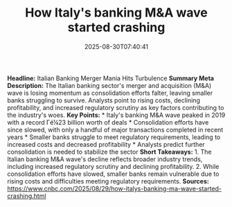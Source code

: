 ﻿---
title: "How Italy's banking M&A wave started crashing"
date: "2025-08-30T07:40:41"
category: "Markets"
summary: ""
slug: "how italys banking ma wave started crashing"
source_urls:
  - "https://www.cnbc.com/2025/08/29/how-italys-banking-ma-wave-started-crashing.html"
seo:
  title: "How Italy's banking M&A wave started crashing | Hash n Hedge"
  description: ""
  keywords: ["news", "markets", "brief"]
---
**Headline:** Italian Banking Merger Mania Hits Turbulence  **Summary Meta Description:** The Italian banking sector's merger and acquisition (M&A) wave is losing momentum as consolidation efforts falter, leaving smaller banks struggling to survive. Analysts point to rising costs, declining profitability, and increased regulatory scrutiny as key factors contributing to the industry's woes.  **Key Points:**  * Italy's banking M&A wave peaked in 2019 with a record Γé¼23 billion worth of deals * Consolidation efforts have since slowed, with only a handful of major transactions completed in recent years * Smaller banks struggle to meet regulatory requirements, leading to increased costs and decreased profitability * Analysts predict further consolidation is needed to stabilize the sector  **Short Takeaways:**  1. The Italian banking M&A wave's decline reflects broader industry trends, including increased regulatory scrutiny and declining profitability. 2. While consolidation efforts have slowed, smaller banks remain vulnerable due to rising costs and difficulties meeting regulatory requirements.  **Sources:**  https://www.cnbc.com/2025/08/29/how-italys-banking-ma-wave-started-crashing.html 
